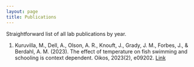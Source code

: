 ```yaml
---
layout: page
title: Publications
---
```


Straightforward list of all lab publications by year.

1) Kuruvilla, M., Dell, A., Olson, A. R., Knouft, J., Grady, J. M., Forbes, J., & Berdahl, A. M. (2023). The effect of temperature on fish swimming and schooling is context dependent. Oikos, 2023(2), e09202. [Link](https://doi.org/10.1111/oik.09202)